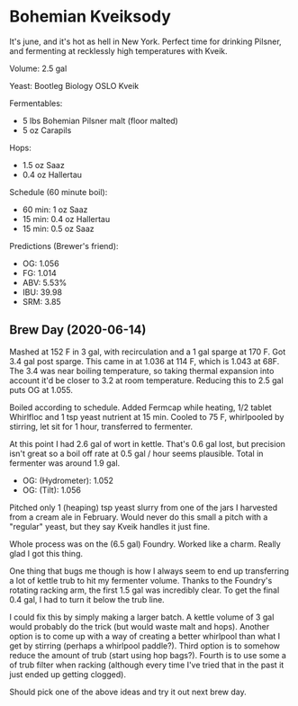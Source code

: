 # Bohemian Kveiksody

It's june, and it's hot as hell in New York. Perfect time for drinking
Pilsner, and fermenting at recklessly high temperatures with Kveik.

Volume: 2.5 gal

Yeast: Bootleg Biology OSLO Kveik

Fermentables:
- 5 lbs Bohemian Pilsner malt (floor malted)
- 5 oz Carapils

Hops:
- 1.5 oz Saaz
- 0.4 oz Hallertau

Schedule (60 minute boil):
- 60 min: 1 oz Saaz
- 15 min: 0.4 oz Hallertau
- 15 min: 0.5 oz Saaz

Predictions (Brewer's friend):
- OG:  1.056
- FG: 1.014
- ABV: 5.53%
- IBU: 39.98
- SRM: 3.85

## Brew Day (2020-06-14)

Mashed at 152 F in 3 gal, with recirculation and a 1 gal sparge at 170
F. Got 3.4 gal post sparge. This came in at 1.036 at 114 F, which is
1.043 at 68F. The 3.4 was near boiling temperature, so taking thermal
expansion into account it'd be closer to 3.2 at room
temperature. Reducing this to 2.5 gal puts OG at 1.055.

Boiled according to schedule. Added Fermcap while heating, 1/2 tablet
Whirlfloc and 1 tsp yeast nutrient at 15 min. Cooled to 75 F,
whirlpooled by stirring, let sit for 1 hour, transferred to fermenter.

At this point I had 2.6 gal of wort in kettle. That's 0.6 gal lost,
but precision isn't great so a boil off rate at 0.5 gal / hour seems
plausible. Total in fermenter was around 1.9 gal.

- OG: (Hydrometer): 1.052
- OG: (Tilt): 1.056

Pitched only 1 (heaping) tsp yeast slurry from one of the jars I
harvested from a cream ale in February. Would never do this small a
pitch with a "regular" yeast, but they say Kveik handles it just fine.

Whole process was on the (6.5 gal) Foundry. Worked like a
charm. Really glad I got this thing.

One thing that bugs me though is how I always seem to end up
transferring a lot of kettle trub to hit my fermenter volume. Thanks
to the Foundry's rotating racking arm, the first 1.5 gal was
incredibly clear. To get the final 0.4 gal, I had to turn it below the
trub line.

I could fix this by simply making a larger batch. A kettle volume of 3
gal would probably do the trick (but would waste malt and
hops). Another option is to come up with a way of creating a better
whirlpool than what I get by stirring (perhaps a whirlpool
paddle?). Third option is to somehow reduce the amount of trub (start
using hop bags?). Fourth is to use some a of trub filter when racking
(although every time I've tried that in the past it just ended up
getting clogged).

Should pick one of the above ideas and try it out next brew day.
